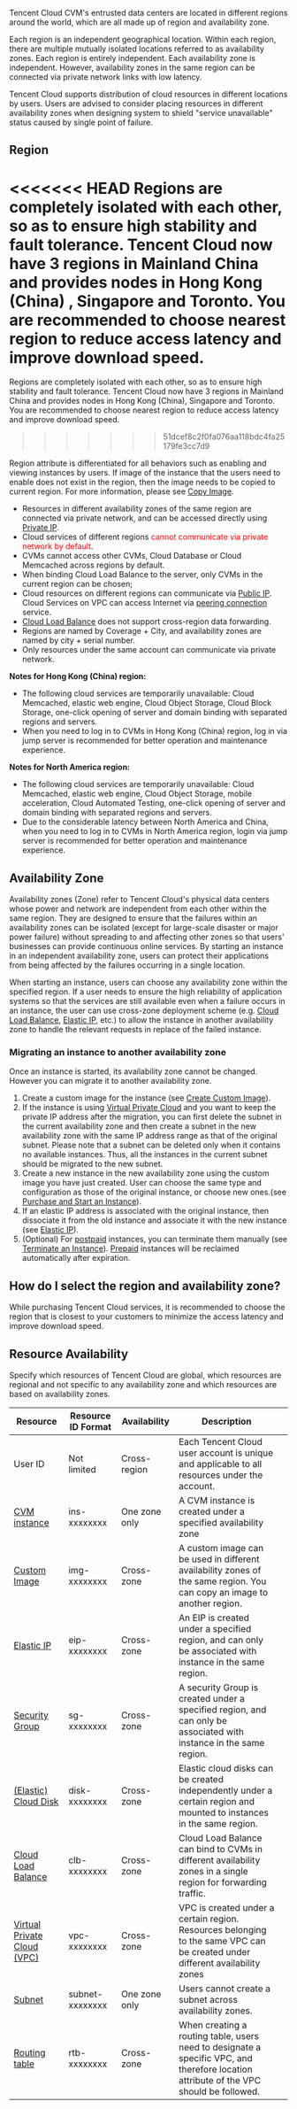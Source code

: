 Tencent Cloud CVM's entrusted data centers are located in different regions around the world, which are all made up of region and availability zone.

Each region is an independent geographical location. Within each region, there are multiple mutually isolated locations referred to as availability zones. Each region is entirely independent. Each availability zone is independent. However, availability zones in the same region can be connected via private network links with low latency.

Tencent Cloud supports distribution of cloud resources in different locations by users. Users are advised to consider placing resources in different availability zones when designing system to shield "service unavailable" status caused by single point of failure.
## Region
<<<<<<< HEAD
Regions are completely isolated with each other, so as to ensure high stability and fault tolerance. Tencent Cloud now have 3 regions in Mainland China and provides nodes in Hong Kong (China) , Singapore and Toronto. You are recommended to choose nearest region to reduce access latency and improve download speed.
=======
Regions are completely isolated with each other, so as to ensure high stability and fault tolerance. Tencent Cloud now have 3 regions in Mainland China and provides nodes in Hong Kong (China), Singapore and Toronto. You are recommended to choose nearest region to reduce access latency and improve download speed.
>>>>>>> 51dcef8c2f0fa076aa118bdc4fa25179fe3cc7d9

Region attribute is differentiated for all behaviors such as enabling and viewing instances by users. If image of the instance that the users need to enable does not exist in the region, then the image needs to be copied to current region. For more information, please see [Copy Image](/doc/product/213/4943).

- Resources in different availability zones of the same region are connected via private network, and can be accessed directly using [Private IP](/doc/product/213/5225).
- Cloud services of different regions <font color="red">cannot communicate via private network by default</font>.
- CVMs cannot access other CVMs, Cloud Database or Cloud Memcached across regions by default.
- When binding Cloud Load Balance to the server, only CVMs in the current region can be chosen;
- Cloud resources on different regions can communicate via [Public IP](/doc/product/213/5224). Cloud Services on VPC can access Internet via [peering connection](/doc/product/215/5000) service. 
- [Cloud Load Balance](https://intl.cloud.tencent.com/doc/product/214) does not support cross-region data forwarding.
- Regions are named by Coverage + City, and availability zones are named by city + serial number.  
- Only resources under the same account can communicate via private network. 

**Notes for Hong Kong (China) region:**

- The following cloud services are temporarily unavailable: Cloud Memcached, elastic web engine, Cloud Object Storage, Cloud Block Storage, one-click opening of server and domain binding with separated regions and servers.
- When you need to log in to CVMs in Hong Kong (China) region, log in via jump server is recommended for better operation and maintenance experience.

**Notes for North America region:**

- The following cloud services are temporarily unavailable: Cloud Memcached, elastic web engine, Cloud Object Storage, mobile acceleration, Cloud Automated Testing, one-click opening of server and domain binding with separated regions and servers.
- Due to the considerable latency between North America and China, when you need to log in to CVMs in North America region, login via jump server is recommended for better operation and maintenance experience.


## Availability Zone
Availability zones (Zone) refer to Tencent Cloud's physical data centers whose power and network are independent from each other within the same region. They are designed to ensure that the failures within an availability zones can be isolated (except for large-scale disaster or major power failure) without spreading to and affecting other zones so that users' businesses can provide continuous online services. By starting an instance in an independent availability zone, users can protect their applications from being affected by the failures occurring in a single location.

When starting an instance, users can choose any availability zone within the specified region. If a user needs to ensure the high reliability of application systems so that the services are still available even when a failure occurs in an instance, the user can use cross-zone deployment scheme (e.g. [Cloud Load Balance](https://intl.cloud.tencent.com/doc/product/214), [Elastic IP](/doc/product/213/5733), etc.) to allow the instance in another availability zone to handle the relevant requests in replace of the failed instance.

### Migrating an instance to another availability zone

Once an instance is started, its availability zone cannot be changed. However you can migrate it to another availability zone. 

1. Create a custom image for the instance (see [Create Custom Image](/doc/product/213/4942)).
2. If the instance is using [Virtual Private Cloud](/doc/product/213/5227) and you want to keep the private IP address after the migration, you can first delete the subnet in the current availability zone and then create a subnet in the new availability zone with the same IP address range as that of the original subnet. Please note that a subnet can be deleted only when it contains no available instances. Thus, all the instances in the current subnet should be migrated to the new subnet.
3. Create a new instance in the new availability zone using the custom image you have just created. User can choose the same type and configuration as those of the original instance, or choose new ones.(see [Purchase and Start an Instance](/doc/product/213/4855)).
4. If an elastic IP address is associated with the original instance, then dissociate it from the old instance and associate it with the new instance (see [Elastic IP](/doc/product/213/5733)).
5. (Optional) For [postpaid](https://intl.cloud.tencent.com/doc/product/213/2180#2.-.E6.8C.89.E9.87.8F.E8.AE.A1.E8.B4.B9) instances, you can terminate them manually (see [Terminate an Instance](/doc/product/213/4930)). [Prepaid](https://intl.cloud.tencent.com/doc/product/213/2180#1.-.E5.8C.85.E5.B9.B4.E5.8C.85.E6.9C.88) instances will be reclaimed automatically after expiration.

## How do I select the region and availability zone?
While purchasing Tencent Cloud services, it is recommended to choose the region that is closest to your customers to minimize the access latency and improve download speed.

## Resource Availability
Specify which resources of Tencent Cloud are global, which resources are regional and not specific to any availability zone and which resources are based on availability zones.

<table>
<tr><th>Resource</th><th>Resource ID Format</th><th>Availability</th><th>Description</th></tr>
<tbody>
<tr>
  <td>User ID</td>
  <td>Not limited</td>
  <td>Cross-region</td>
  <td>Each Tencent Cloud user account is unique and applicable to all resources under the account.</td>
</tr>
<tr>
<td> <a href="/doc/product/213/4939">CVM instance</a> </td>
  <td>ins-xxxxxxxx</td>
  <td>One zone only</td>
  <td>A CVM instance is created under a specified availability zone</td>
</tr>
<tr>
<td> <a href="/doc/product/213/4941">Custom Image</a> </td>
  <td>img-xxxxxxxx</td>
  <td>Cross-zone</td>
  <td>A custom image can be used in different availability zones of the same region. You can copy an image to another region.</td>
</tr>
<tr>
<td> <a href="/doc/product/213/5733">Elastic IP</a> </td>
  <td>eip-xxxxxxxx</td>
  <td>Cross-zone</td>
  <td>An EIP is created under a specified region, and can only be associated with instance in the same region.</td>
</tr>
<tr>
<td> <a href="https://intl.cloud.tencent.com/document/product/213/18197">Security Group</a> </td>
  <td>sg-xxxxxxxx</td>
  <td>Cross-zone</td>
  <td>A security Group is created under a specified region, and can only be associated with instance in the same region.</td>
</tr>
<tr>
<td> <a href="https://intl.cloud.tencent.com/doc/product/362">(Elastic) Cloud Disk</a> </td>
  <td>disk-xxxxxxxx</td>
  <td>Cross-zone</td>
  <td>Elastic cloud disks can be created independently under a certain region and mounted to instances in the same region. </td>

<td> <a href="https://intl.cloud.tencent.com/doc/product/362/2455">
</tr>
<tr>
<td> <a href="/doc/product/214/524">Cloud Load Balance</a> </td>
  <td>clb-xxxxxxxx</td>
  <td>Cross-zone</td>
  <td>Cloud Load Balance can bind to CVMs in different availability zones in a single region for forwarding traffic.</td>
</tr>
<tr>
<td> <a href="/doc/product/215/535">Virtual Private Cloud (VPC)</a> </td>
  <td>vpc-xxxxxxxx</td>
  <td>Cross-zone</td>
  <td>VPC is created under a certain region. Resources belonging to the same VPC can be created under different availability zones</td>
</tr>
<tr>
<td> <a href="/doc/product/215/4927">Subnet</a> </td>
  <td>subnet-xxxxxxxx</td>
  <td>One zone only</td>
  <td>Users cannot create a subnet across availability zones.</td>
</tr>
<tr>
<td> <a href="/doc/product/215/4954">Routing table</a> </td>
  <td>rtb-xxxxxxxx</td>
  <td>Cross-zone</td>
  <td>When creating a routing table, users need to designate a specific VPC, and therefore location attribute of the VPC should be followed.</td>
</tr>
</tbody></table>

